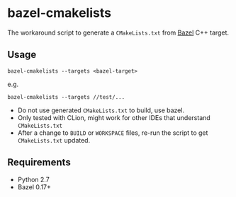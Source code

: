 # bazel-cmakelists

The workaround script to generate a `CMakeLists.txt` from [Bazel](https://bazel.io) C++ target.

## Usage

```
bazel-cmakelists --targets <bazel-target>
```

e.g.

```
bazel-cmakelists --targets //test/...
```

- Do not use generated `CMakeLists.txt` to build, use bazel.
- Only tested with CLion, might work for other IDEs that understand `CMakeLists.txt`
- After a change to `BUILD` or `WORKSPACE` files, re-run the script to get `CMakeLists.txt` updated.

## Requirements
- Python 2.7
- Bazel 0.17+

